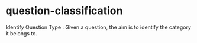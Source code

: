 # question-classification
Identify Question Type : Given a question, the aim is to identify the category it belongs to.
